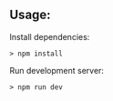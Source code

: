 ## Usage:

Install dependencies:

```
> npm install
```

Run development server:

```
> npm run dev
```
